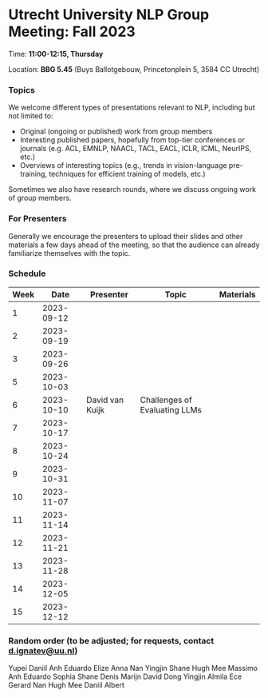 # Utrecht University NLP Group Meeting: Fall 2023

Time: **11:00-12:15, Thursday**  

Location: **BBG 5.45** (Buys Ballotgebouw, Princetonplein 5, 3584 CC Utrecht)

### Topics

We welcome different types of presentations relevant to NLP, including but not limited to:
- Original (ongoing or published) work from group members
- Interesting published papers, hopefully from top-tier conferences or journals 
  (e.g. ACL, EMNLP, NAACL, TACL, EACL, ICLR, ICML, NeurIPS, etc.)
- Overviews of interesting topics 
  (e.g., trends in vision-language pre-training, techniques for efficient training of models, etc.)

Sometimes we also have research rounds, where we discuss ongoing work of group members.

### For Presenters

Generally we encourage the presenters to upload their slides and other materials 
a few days ahead of the meeting, 
so that the audience can already familiarize themselves with the topic. 

### Schedule

| Week | Date | Presenter | Topic | Materials |
| ---- | ----- | --------- | --------- | --------- |
|1 | 2023-09-12 | | | |
|2 | 2023-09-19 | | | |
|3 | 2023-09-26 | | | |
|5 | 2023-10-03 | | | |
|6 | 2023-10-10 | David van Kuijk | Challenges of Evaluating LLMs | |
|7 | 2023-10-17 | | | |
|8 | 2023-10-24 | | | |
|9 | 2023-10-31 | | | |
|10 | 2023-11-07 | | | |
|11 | 2023-11-14 | | | |
|12 | 2023-11-21 | | | |
|13 | 2023-11-28 | | | |
|14 | 2023-12-05 | | | |
|15 | 2023-12-12 | | | |

### Random order (to be adjusted; for requests, contact d.ignatev@uu.nl)

Yupei
Daniil
Anh
Eduardo
Elize
Anna
Nan
Yingjin
Shane
Hugh Mee
Massimo
Anh
Eduardo
Sophia
Shane
Denis
Marijn
David
Dong
Yingjin
Almila
Ece
Gerard
Nan
Hugh Mee
Daniil
Albert
